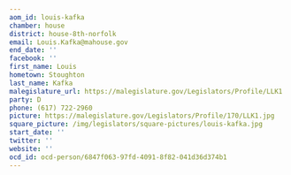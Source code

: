 ```yaml
---
aom_id: louis-kafka
chamber: house
district: house-8th-norfolk
email: Louis.Kafka@mahouse.gov
end_date: ''
facebook: ''
first_name: Louis
hometown: Stoughton
last_name: Kafka
malegislature_url: https://malegislature.gov/Legislators/Profile/LLK1
party: D
phone: (617) 722-2960
picture: https://malegislature.gov/Legislators/Profile/170/LLK1.jpg
square_picture: /img/legislators/square-pictures/louis-kafka.jpg
start_date: ''
twitter: ''
website: ''
ocd_id: ocd-person/6847f063-97fd-4091-8f82-041d36d374b1
---
```

